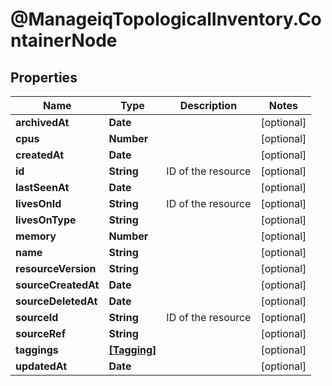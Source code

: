 # @ManageiqTopologicalInventory.ContainerNode

## Properties
Name | Type | Description | Notes
------------ | ------------- | ------------- | -------------
**archivedAt** | **Date** |  | [optional] 
**cpus** | **Number** |  | [optional] 
**createdAt** | **Date** |  | [optional] 
**id** | **String** | ID of the resource | [optional] 
**lastSeenAt** | **Date** |  | [optional] 
**livesOnId** | **String** | ID of the resource | [optional] 
**livesOnType** | **String** |  | [optional] 
**memory** | **Number** |  | [optional] 
**name** | **String** |  | [optional] 
**resourceVersion** | **String** |  | [optional] 
**sourceCreatedAt** | **Date** |  | [optional] 
**sourceDeletedAt** | **Date** |  | [optional] 
**sourceId** | **String** | ID of the resource | [optional] 
**sourceRef** | **String** |  | [optional] 
**taggings** | [**[Tagging]**](Tagging.md) |  | [optional] 
**updatedAt** | **Date** |  | [optional] 


